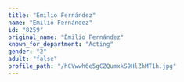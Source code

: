 ```yaml
---
title: "Emilio Fernández"
name: "Emilio Fernández"
id: "8259"
original_name: "Emilio Fernández"
known_for_department: "Acting"
gender: "2"
adult: "false"
profile_path: "/hCVwwh6e5gCZQumxkS9HlZhMT1h.jpg"
---
```

